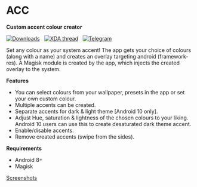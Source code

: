 # ACC

**Custom accent colour creator**  

[![Downloads](https://img.shields.io/github/v/release/Akilesh-T/ACC.svg?logo=github)](https://github.com/Akilesh-T/QACC/releases/latest) &nbsp; [![XDA thread](https://img.shields.io/badge/XDA-Thread-orange)](https://forum.xda-developers.com/android/apps-games/app-magisk-module-qacc-custom-accent-t4011747) &nbsp; [![Telegram](https://img.shields.io/badge/Telegram-Group-blue?logo=telegram)](https://t.me/AccentColourCreator)

Set any colour as your system accent! The app gets your choice of colours (along with a name) and creates an overlay targeting android (framework-res). A Magisk module is created by the app, which injects the created overlay to the system.

**Features**

* You can select colours from your wallpaper, presets in the app or set your own custom colour.
* Multiple accents can be created.
* Separate accents for dark & light theme [Android 10 only].
* Adjust Hue, saturation & lightness of the chosen colours to your liking. Android 10 users can use this to create desaturated dark theme accent.
* Enable/disable accents.
* Remove created accents (swipe from the sides).

**Requirements**

* Android 8+
* Magisk  

[Screenshots](https://forum.xda-developers.com/devdb/project/?id=35917#screenshots)
